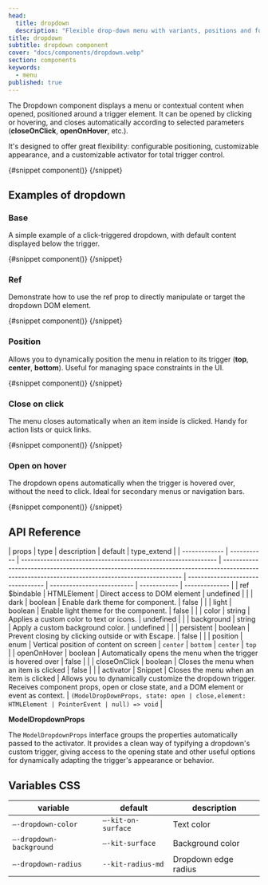 ```yaml
---
head:
  title: dropdown
  description: "Flexible drop-down menu with variants, positions and full event management. Designed for ergonomics and fluidity in Svelte"
title: dropdown
subtitle: dropdown component
cover: "docs/components/dropdown.webp"
section: components
keywords:
  - menu
published: true
---
```


<script>
    import { Sandbox } from '$lib/components/index.js';
    // components
    import DropdownBase from "$lib/components/docs/dropdown/dropdown-base.svelte";
    import DropdownBaseCode from "$lib/components/docs/dropdown/dropdown-base.svelte?raw";
    import DropdownRef from "$lib/components/docs/dropdown/dropdown-ref.svelte";
    import DropdownRefCode from "$lib/components/docs/dropdown/dropdown-ref.svelte?raw";
    import DropdownPosition from "$lib/components/docs/dropdown/dropdown-position.svelte";
    import DropdownPositionCode from "$lib/components/docs/dropdown/dropdown-position.svelte?raw";
    import DropdownCloseOnClick from "$lib/components/docs/dropdown/dropdown-close-on-click.svelte";
    import DropdownCloseOnClickCode from "$lib/components/docs/dropdown/dropdown-close-on-click.svelte?raw";
    import DropdownOpenOnHover from "$lib/components/docs/dropdown/dropdown-open-on-hover.svelte";
    import DropdownOpenOnHoverCode from "$lib/components/docs/dropdown/dropdown-open-on-hover.svelte?raw";
</script>

The Dropdown component displays a menu or contextual content when opened, positioned around a trigger element. It can be opened by clicking or hovering, and closes automatically according to selected parameters (**closeOnClick**, **openOnHover**, etc.).

It's designed to offer great flexibility: configurable positioning, customizable appearance, and a customizable activator for total trigger control.

<Sandbox name="dropdown-sandbox" code={DropdownBaseCode} presentation>
	{#snippet component()}
		<DropdownBase/>
	{/snippet}
</Sandbox>

## Examples of dropdown

### Base

A simple example of a click-triggered dropdown, with default content displayed below the trigger.

<Sandbox name="dropdown-base-sandbox" code={DropdownBaseCode}>
	{#snippet component()}
		<DropdownBase/>
	{/snippet}
</Sandbox>

### Ref

Demonstrate how to use the ref prop to directly manipulate or target the dropdown DOM element.

<Sandbox name="dropdown-ref-sandbox" code={DropdownRefCode}>
	{#snippet component()}
		<DropdownRef/>
	{/snippet}
</Sandbox>

### Position

Allows you to dynamically position the menu in relation to its trigger (**top**, **center**, **bottom**). Useful for managing space constraints in the UI.

<Sandbox name="dropdown-position-sandbox" code={DropdownPositionCode}>
	{#snippet component()}
		<DropdownPosition/>
	{/snippet}
</Sandbox>

### Close on click

The menu closes automatically when an item inside is clicked. Handy for action lists or quick links.

<Sandbox name="dropdown-closeonclick-sandbox" code={DropdownCloseOnClickCode}>
	{#snippet component()}
		<DropdownCloseOnClick/>
	{/snippet}
</Sandbox>

### Open on hover

The dropdown opens automatically when the trigger is hovered over, without the need to click. Ideal for secondary menus or navigation bars.

<Sandbox name="dialog-openonhover-sandbox" code={DropdownOpenOnHoverCode}>
	{#snippet component()}
		<DropdownOpenOnHover/>
	{/snippet}
</Sandbox>

## API Reference

| props         | type        | description                                                   | default                                                                                                                                         | type_extend                       |
| ------------- | ----------- | ------------------------------------------------------------- | ----------------------------------------------------------------------------------------------------------------------------------------------- | --------------------------------- | -------------------------- | ------------ | -------------- |
| ref $bindable | HTMLElement | Direct access to DOM element                                  | undefined                                                                                                                                       |                                   |
| dark          | boolean     | Enable dark theme for component.                              | false                                                                                                                                           |                                   |
| light         | boolean     | Enable light theme for the component.                         | false                                                                                                                                           |                                   |
| color         | string      | Applies a custom color to text or icons.                      | undefined                                                                                                                                       |                                   |
| background    | string      | Apply a custom background color.                              | undefined                                                                                                                                       |                                   |
| persistent    | boolean     | Prevent closing by clicking outside or with Escape.           | false                                                                                                                                           |                                   |
| position      | enum        | Vertical position of content on screen                        | `center`                                                                                                                                        | `bottom` \| `center` \| `top`     |
| openOnHover   | boolean     | Automatically opens the menu when the trigger is hovered over | false                                                                                                                                           |                                   |
| closeOnClick  | boolean     | Closes the menu when an item is clicked                       | false                                                                                                                                           |                                   |
| activator     | Snippet     | Closes the menu when an item is clicked                       | Allows you to dynamically customize the dropdown trigger. Receives component props, open or close state, and a DOM element or event as context. | `(ModelDropDownProps, state: open | close,element: HTMLElement | PointerEvent | null) => void` |

**ModelDropdownProps**

The `ModelDropdownProps` interface groups the properties automatically passed to the activator. It provides a clean way of typifying a dropdown's custom trigger, giving access to the opening state and other useful options for dynamically adapting the trigger's appearance or behavior.

## Variables CSS

| variable                | default            | description          |
| ----------------------- | ------------------ | -------------------- |
| `–-dropdown-color`      | `–-kit-on-surface` | Text color           |
| `–-dropdown-background` | `–-kit-surface`    | Background color     |
| `–-dropdown-radius`     | `--kit-radius-md`  | Dropdown edge radius |
